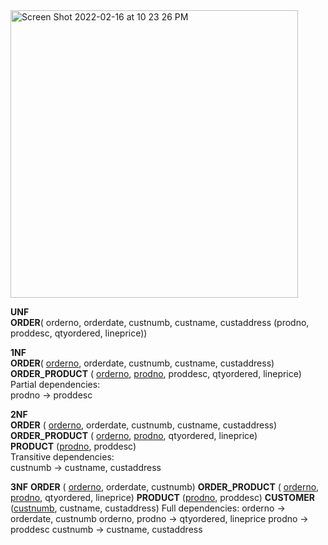 <img width="460" alt="Screen Shot 2022-02-16 at 10 23 26 PM" src="https://user-images.githubusercontent.com/24580756/154284345-1c0d8a3e-a32e-4067-b2bf-1a9ef8c1598a.png">

**UNF**\
**ORDER**( orderno, orderdate, custnumb, custname, custaddress (prodno, proddesc, qtyordered, lineprice))
 
**1NF**\
**ORDER**( <ins>orderno</ins>, orderdate, custnumb, custname, custaddress)\
**ORDER_PRODUCT** ( <ins>orderno</ins>, <ins>prodno</ins>, proddesc, qtyordered, lineprice)\
Partial dependencies:\
prodno -> proddesc

**2NF**\
**ORDER** ( <ins>orderno</ins>, orderdate, custnumb, custname, custaddress)\
**ORDER_PRODUCT** ( <ins>orderno</ins>, <ins>prodno</ins>, qtyordered, lineprice)\
**PRODUCT** (<ins>prodno</ins>, proddesc)\
Transitive dependencies:\
custnumb -> custname, custaddress

**3NF**
**ORDER** ( <ins>orderno</ins>, orderdate, custnumb)
**ORDER_PRODUCT** ( <ins>orderno</ins>, <ins>prodno</ins>, qtyordered, lineprice)
**PRODUCT** (<ins>prodno</ins>, proddesc)
**CUSTOMER** (<ins>custnumb</ins>, custname, custaddress)
Full dependencies:
orderno -> orderdate, custnumb
orderno, prodno -> qtyordered, lineprice
prodno -> proddesc
custnumb -> custname, custaddress
